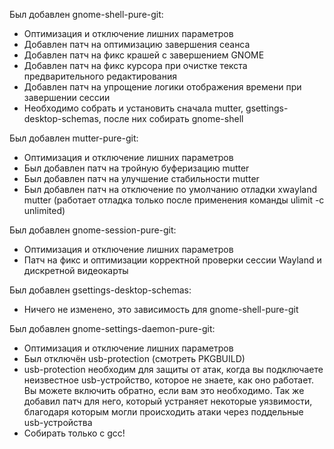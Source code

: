 Был добавлен gnome-shell-pure-git:
- Оптимизация и отключение лишних параметров
- Добавлен патч на оптимизацию завершения сеанса
- Добавлен патч на фикс крашей с завершением GNOME
- Добавлен патч на фикс курсора при очистке текста предварительного редактирования
- Добавлен патч на упрощение логики отображения времени при завершении сессии
- Необходимо собрать и установить сначала mutter, gsettings-desktop-schemas, после них собирать gnome-shell

Был добавлен mutter-pure-git:
- Оптимизация и отключение лишних параметров
- Был добавлен патч на тройную буферизацию mutter
- Был добавлен патч на улучшение стабильности mutter
- Был добавлен патч на отключение по умолчанию отладки xwayland mutter (работает отладка только после применения команды ulimit -c unlimited)

Был добавлен gnome-session-pure-git:
- Оптимизация и отключение лишних параметров
- Патч на фикс и оптимизации корректной проверки сессии Wayland и дискретной видеокарты

Был добавлен gsettings-desktop-schemas:
- Ничего не изменено, это зависимость для gnome-shell-pure-git

Был добавлен gnome-settings-daemon-pure-git:
- Оптимизация и отключение лишних параметров
- Был отключён usb-protection (смотреть PKGBUILD)
- usb-protection необходим для защиты от атак, когда вы подключаете неизвестное usb-устройство, которое не знаете, как оно работает. Вы можете включить обратно, если вам это необходимо. Так же добавил патч для него, который устраняет некоторые уязвимости, благодаря которым могли происходить атаки через поддельные usb-устройства
- Собирать только с gcc!
